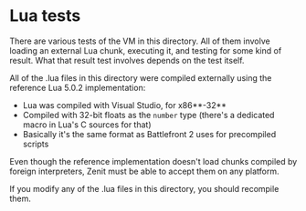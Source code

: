# Lua tests
There are various tests of the VM in this directory. All of them involve loading an external Lua chunk, executing it, and testing for some kind of result. What that result test involves depends on the test itself.

All of the .lua files in this directory were compiled externally using the reference Lua 5.0.2 implementation:
 * Lua was compiled with Visual Studio, for x86**-32**
 * Compiled with 32-bit floats as the `number` type (there's a dedicated macro in Lua's C sources for that)
 * Basically it's the same format as Battlefront 2 uses for precompiled scripts

Even though the reference implementation doesn't load chunks compiled by foreign interpreters, Zenit must be able to accept them on any platform.

If you modify any of the .lua files in this directory, you should recompile them.

